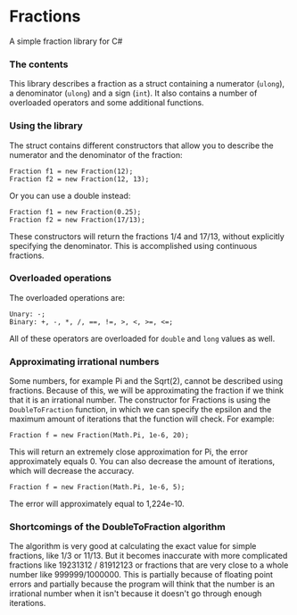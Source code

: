 # Fractions
A simple fraction library for C#

### The contents
This library describes a fraction as a struct containing a numerator (`ulong`), a denominator (`ulong`) and a sign (`int`). 
It also contains a number of overloaded operators and some additional functions.

### Using the library
The struct contains different constructors that allow you to describe the numerator and the denominator of the fraction: 
```
Fraction f1 = new Fraction(12);
Fraction f2 = new Fraction(12, 13);
```
Or you can use a double instead:
```
Fraction f1 = new Fraction(0.25);
Fraction f2 = new Fraction(17/13);
```
These constructors will return the fractions 1/4 and 17/13, without explicitly specifying the denominator.
This is accomplished using continuous fractions.

### Overloaded operations
The overloaded operations are: 
```
Unary: -;
Binary: +, -, *, /, ==, !=, >, <, >=, <=;
```
All of these operators are overloaded for `double` and `long` values as well.

### Approximating irrational numbers
Some numbers, for example Pi and the Sqrt(2), cannot be described using fractions. 
Because of this, we will be approximating the fraction if we think that it is an irrational number.
The constructor for Fractions is using the `DoubleToFraction` function, in which we can specify the epsilon and the maximum amount of iterations that the function will check.
For example:
```
Fraction f = new Fraction(Math.Pi, 1e-6, 20);
```
This will return an extremely close approximation for Pi, the error approximately equals 0.
You can also decrease the amount of iterations, which will decrease the accuracy.
```
Fraction f = new Fraction(Math.Pi, 1e-6, 5);
```
The error will approximately equal to 1,224e-10.

### Shortcomings of the DoubleToFraction algorithm
The algorithm is very good at calculating the exact value for simple fractions, like 1/3 or 11/13.
But it becomes inaccurate with more complicated fractions like 19231312 / 81912123 or fractions that are very close to a whole number like 999999/1000000.
This is partially because of floating point errors and partially because the program will think that the number is an irrational number when it isn't because it doesn't go through enough iterations.
